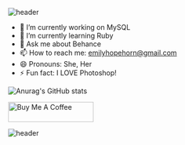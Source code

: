 ![header](https://capsule-render.vercel.app/api?type=wave&color=gradient&height=300&section=header&text=Hi%20there👋&fontSize=90)



 <!--
 **emihhorn/emihhorn** is a ✨ _special_ ✨ repository because its `README.md` (this file) appears on your GitHub profile. 
- 👯 I’m looking to collaborate on ...
 - 🤔 I’m looking for help with ...

 Here are some ideas to get you started:
-->
 - 🔭 I’m currently working on MySQL
 - 🌱 I’m currently learning Ruby
 - 💬 Ask me about Behance
 - 📫 How to reach me: emilyhopehorn@gmail.com
 - 😄 Pronouns: She, Her
 - ⚡ Fun fact: I LOVE Photoshop!





![Anurag's GitHub stats](https://github-readme-stats.vercel.app/api?username=emihhorn&theme=buefy&show_icons=true)




  <a href="https://www.buymeacoffee.com/emihhorn" target="_blank"><img src="https://cdn.buymeacoffee.com/buttons/default-violet.png" alt="Buy Me A Coffee" height="41" width="174"></a>


![header](https://capsule-render.vercel.app/api?type=wave&color=gradient&height=150&section=footer)




